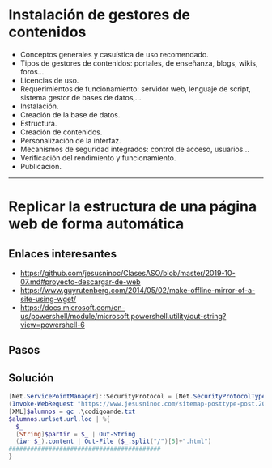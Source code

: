 # Instalación de gestores de contenidos
- Conceptos generales y casuística de uso recomendado.
- Tipos de gestores de contenidos: portales, de enseñanza, blogs, wikis, foros…
- Licencias de uso.
- Requerimientos de funcionamiento: servidor web, lenguaje de script, sistema gestor de bases de datos,…
- Instalación.
- Creación de la base de datos.
- Estructura.
- Creación de contenidos.
- Personalización de la interfaz.
- Mecanismos de seguridad integrados: control de acceso, usuarios…
- Verificación del rendimiento y funcionamiento.
- Publicación. 

--------------------

# Replicar la estructura de una página web de forma automática
## Enlaces interesantes
* https://github.com/jesusninoc/ClasesASO/blob/master/2019-10-07.md#proyecto-descargar-de-web
* https://www.guyrutenberg.com/2014/05/02/make-offline-mirror-of-a-site-using-wget/
* https://docs.microsoft.com/en-us/powershell/module/microsoft.powershell.utility/out-string?view=powershell-6

## Pasos


## Solución
```PowerShell
[Net.ServicePointManager]::SecurityProtocol = [Net.SecurityProtocolType]::Tls12
(Invoke-WebRequest "https://www.jesusninoc.com/sitemap-posttype-post.2012.xml").content | out-file codigoande.txt
[XML]$alumnos = gc .\codigoande.txt
$alumnos.urlset.url.loc | %{
  $_
  [String]$partir = $_ | Out-String
  (iwr $_).content | Out-File ($_.split("/")[5]+".html")
##########################################
}
```
